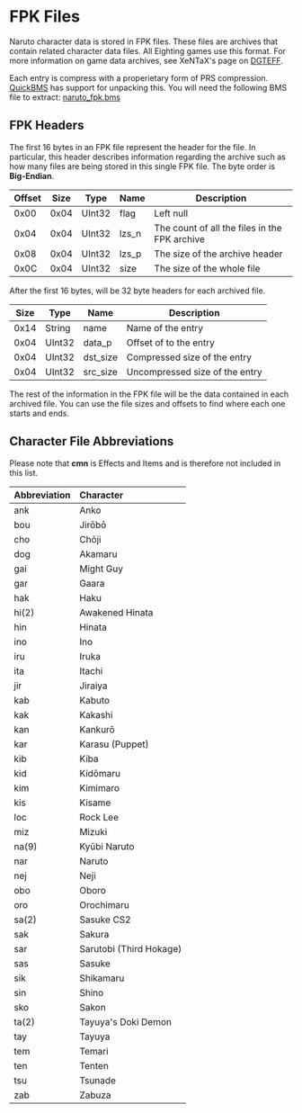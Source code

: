 # FPK Files

Naruto character data is stored in FPK files. These files are archives that contain related character data files. All Eighting games use this format. For more information on game data archives, see XeNTaX's page on [DGTEFF](http://wiki.xentax.com/index.php/DGTEFF).

Each entry is compress with a properietary form of PRS compression. [QuickBMS](https://www.google.com/search?q=quickbms) has support for unpacking this. You will need the following BMS file to extract: [naruto_fpk.bms](/utils/naruto_fpk.bms)

## FPK Headers

The first 16 bytes in an FPK file represent the header for the file. In particular, this header describes information regarding the archive such as how many files are being stored in this single FPK file. The byte order is **Big-Endian**.

| Offset | Size   | Type    | Name   | Description                                   |
|--------|--------|---------|--------|-----------------------------------------------|
| 0x00   |  0x04  | UInt32  | flag   | Left null                                     |
| 0x04   |  0x04  | UInt32  | lzs_n  | The count of all the files in the FPK archive |
| 0x08   |  0x04  | UInt32  | lzs_p  | The size of the archive header                |
| 0x0C   |  0x04  | UInt32  | size   | The size of the whole file                    |

After the first 16 bytes, will be 32 byte headers for each archived file.

| Size  | Type    | Name      | Description                    |
|-------|---------|-----------|--------------------------------|
| 0x14  | String  | name      | Name of the entry              |
| 0x04  | UInt32  | data_p    | Offset of to the entry         |
| 0x04  | UInt32  | dst_size  | Compressed size of the entry   |
| 0x04  | UInt32  | src_size  | Uncompressed size of the entry |

The rest of the information in the FPK file will be the data contained in each archived file. You can use the file sizes and offsets to find where each one starts and ends. 

## Character File Abbreviations

Please note that **cmn** is Effects and Items and is therefore not included in this list.

| Abbreviation | Character                  |
| :----------- | :------------------------- |
|   ank        | Anko                       |
|   bou        | Jirōbō                     |
|   cho        | Chōji                      |
|   dog        | Akamaru                    |
|   gai        | Might Guy                  |
|   gar        | Gaara                      |
|   hak        | Haku                       |
|   hi(2)      | Awakened Hinata            |
|   hin        | Hinata                     |
|   ino        | Ino                        |
|   iru        | Iruka                      |
|   ita        | Itachi                     |
|   jir        | Jiraiya                    |
|   kab        | Kabuto                     |
|   kak        | Kakashi                    |
|   kan        | Kankurō                    |
|   kar        | Karasu (Puppet)            |
|   kib        | Kiba                       |
|   kid        | Kidōmaru                   |
|   kim        | Kimimaro                   |
|   kis        | Kisame                     |
|   loc        | Rock Lee                   |
|   miz        | Mizuki                     |
|   na(9)      | Kyūbi Naruto               |
|   nar        | Naruto                     |
|   nej        | Neji                       |
|   obo        | Oboro                      |
|   oro        | Orochimaru                 |
|   sa(2)      | Sasuke CS2                 |
|   sak        | Sakura                     |
|   sar        | Sarutobi (Third Hokage)    |
|   sas        | Sasuke                     |
|   sik        | Shikamaru                  |
|   sin        | Shino                      |
|   sko        | Sakon                      |
|   ta(2)      | Tayuya's Doki Demon        |
|   tay        | Tayuya                     |
|   tem        | Temari                     |
|   ten        | Tenten                     |
|   tsu        | Tsunade                    |
|   zab        | Zabuza                     |
